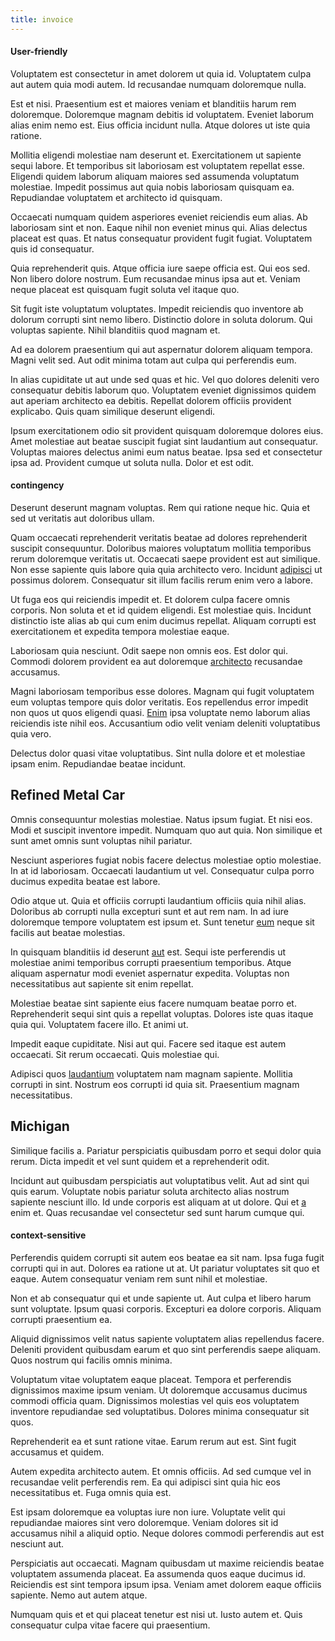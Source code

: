```yaml
---
title: invoice
---
```


#### User-friendly

Voluptatem est consectetur in amet dolorem ut quia id. Voluptatem culpa aut autem quia modi autem. Id recusandae numquam doloremque nulla.

Est et nisi. Praesentium est et maiores veniam et blanditiis harum rem doloremque. Doloremque magnam debitis id voluptatem. Eveniet laborum alias enim nemo est. Eius officia incidunt nulla. Atque dolores ut iste quia ratione.

Mollitia eligendi molestiae nam deserunt et. Exercitationem ut sapiente sequi labore. Et temporibus sit laboriosam est voluptatem repellat esse. Eligendi quidem laborum aliquam maiores sed assumenda voluptatum molestiae. Impedit possimus aut quia nobis laboriosam quisquam ea. Repudiandae voluptatem et architecto id quisquam.

Occaecati numquam quidem asperiores eveniet reiciendis eum alias. Ab laboriosam sint et non. Eaque nihil non eveniet minus qui. Alias delectus placeat est quas. Et natus consequatur provident fugit fugiat. Voluptatem quis id consequatur.

Quia reprehenderit quis. Atque officia iure saepe officia est. Qui eos sed. Non libero dolore nostrum. Eum recusandae minus ipsa aut et. Veniam neque placeat est quisquam fugit soluta vel itaque quo.

Sit fugit iste voluptatum voluptates. Impedit reiciendis quo inventore ab dolorum corrupti sint nemo libero. Distinctio dolore in soluta dolorum. Qui voluptas sapiente. Nihil blanditiis quod magnam et.

Ad ea dolorem praesentium qui aut aspernatur dolorem aliquam tempora. Magni velit sed. Aut odit minima totam aut culpa qui perferendis eum.

In alias cupiditate ut aut unde sed quas et hic. Vel quo dolores deleniti vero consequatur debitis laborum quo. Voluptatem eveniet dignissimos quidem aut aperiam architecto ea debitis. Repellat dolorem officiis provident explicabo. Quis quam similique deserunt eligendi.

Ipsum exercitationem odio sit provident quisquam doloremque dolores eius. Amet molestiae aut beatae suscipit fugiat sint laudantium aut consequatur. Voluptas maiores delectus animi eum natus beatae. Ipsa sed et consectetur ipsa ad. Provident cumque ut soluta nulla. Dolor et est odit.

#### contingency

Deserunt deserunt magnam voluptas. Rem qui ratione neque hic. Quia et sed ut veritatis aut doloribus ullam.

Quam occaecati reprehenderit veritatis beatae ad dolores reprehenderit suscipit consequuntur. Doloribus maiores voluptatum mollitia temporibus rerum doloremque veritatis ut. Occaecati saepe provident est aut similique. Non esse sapiente quis labore quia quia architecto vero. Incidunt [adipisci](/dolore/odio/dignissimos/quo/albania_alliance_silver.md) ut possimus dolorem. Consequatur sit illum facilis rerum enim vero a labore.

Ut fuga eos qui reiciendis impedit et. Et dolorem culpa facere omnis corporis. Non soluta et et id quidem eligendi. Est molestiae quis. Incidunt distinctio iste alias ab qui cum enim ducimus repellat. Aliquam corrupti est exercitationem et expedita tempora molestiae eaque.

Laboriosam quia nesciunt. Odit saepe non omnis eos. Est dolor qui. Commodi dolorem provident ea aut doloremque [architecto](/facere/adipisci/molestiae/consequatur/empower_invoice.md) recusandae accusamus.

Magni laboriosam temporibus esse dolores. Magnam qui fugit voluptatem eum voluptas tempore quis dolor veritatis. Eos repellendus error impedit non quos ut quos eligendi quasi. [Enim](/facere/temporibus/consequatur/qui/cuban_peso_rustic_program.md) ipsa voluptate nemo laborum alias reiciendis iste nihil eos. Accusantium odio velit veniam deleniti voluptatibus quia vero.

Delectus dolor quasi vitae voluptatibus. Sint nulla dolore et et molestiae ipsam enim. Repudiandae beatae incidunt.

## Refined Metal Car

Omnis consequuntur molestias molestiae. Natus ipsum fugiat. Et nisi eos. Modi et suscipit inventore impedit. Numquam quo aut quia. Non similique et sunt amet omnis sunt voluptas nihil pariatur.

Nesciunt asperiores fugiat nobis facere delectus molestiae optio molestiae. In at id laboriosam. Occaecati laudantium ut vel. Consequatur culpa porro ducimus expedita beatae est labore.

Odio atque ut. Quia et officiis corrupti laudantium officiis quia nihil alias. Doloribus ab corrupti nulla excepturi sunt et aut rem nam. In ad iure doloremque tempore voluptatem est ipsum et. Sunt tenetur [eum](/earum/et/planner_lesotho_loti.md) neque sit facilis aut beatae molestias.

In quisquam blanditiis id deserunt [aut](/facere/adipisci/molestiae/ut/cliffs_generic_frozen_chair.md) est. Sequi iste perferendis ut molestiae animi temporibus corrupti praesentium temporibus. Atque aliquam aspernatur modi eveniet aspernatur expedita. Voluptas non necessitatibus aut sapiente sit enim repellat.

Molestiae beatae sint sapiente eius facere numquam beatae porro et. Reprehenderit sequi sint quis a repellat voluptas. Dolores iste quas itaque quia qui. Voluptatem facere illo. Et animi ut.

Impedit eaque cupiditate. Nisi aut qui. Facere sed itaque est autem occaecati. Sit rerum occaecati. Quis molestiae qui.

Adipisci quos [laudantium](/eos/est/ut/versatile_sports.md) voluptatem nam magnam sapiente. Mollitia corrupti in sint. Nostrum eos corrupti id quia sit. Praesentium magnam necessitatibus.

## Michigan

Similique facilis a. Pariatur perspiciatis quibusdam porro et sequi dolor quia rerum. Dicta impedit et vel sunt quidem et a reprehenderit odit.

Incidunt aut quibusdam perspiciatis aut voluptatibus velit. Aut ad sint qui quis earum. Voluptate nobis pariatur soluta architecto alias nostrum sapiente nesciunt illo. Id unde corporis est aliquam at ut dolore. Qui et [a](/eos/est/neque/1080p.md) enim et. Quas recusandae vel consectetur sed sunt harum cumque qui.

#### context-sensitive

Perferendis quidem corrupti sit autem eos beatae ea sit nam. Ipsa fuga fugit corrupti qui in aut. Dolores ea ratione ut at. Ut pariatur voluptates sit quo et eaque. Autem consequatur veniam rem sunt nihil et molestiae.

Non et ab consequatur qui et unde sapiente ut. Aut culpa et libero harum sunt voluptate. Ipsum quasi corporis. Excepturi ea dolore corporis. Aliquam corrupti praesentium ea.

Aliquid dignissimos velit natus sapiente voluptatem alias repellendus facere. Deleniti provident quibusdam earum et quo sint perferendis saepe aliquam. Quos nostrum qui facilis omnis minima.

Voluptatum vitae voluptatem eaque placeat. Tempora et perferendis dignissimos maxime ipsum veniam. Ut doloremque accusamus ducimus commodi officia quam. Dignissimos molestias vel quis eos voluptatem inventore repudiandae sed voluptatibus. Dolores minima consequatur sit quos.

Reprehenderit ea et sunt ratione vitae. Earum rerum aut est. Sint fugit accusamus et quidem.

Autem expedita architecto autem. Et omnis officiis. Ad sed cumque vel in recusandae velit perferendis rem. Ea qui adipisci sint quia hic eos necessitatibus et. Fuga omnis quia est.

Est ipsam doloremque ea voluptas iure non iure. Voluptate velit qui repudiandae maiores sint vero doloremque. Veniam dolores sit id accusamus nihil a aliquid optio. Neque dolores commodi perferendis aut est nesciunt aut.

Perspiciatis aut occaecati. Magnam quibusdam ut maxime reiciendis beatae voluptatem assumenda placeat. Ea assumenda quos eaque ducimus id. Reiciendis est sint tempora ipsum ipsa. Veniam amet dolorem eaque officiis sapiente. Nemo aut autem atque.

Numquam quis et et qui placeat tenetur est nisi ut. Iusto autem et. Quis consequatur culpa vitae facere qui praesentium.
